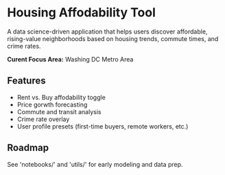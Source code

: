 # Housing Affodability Tool

A data science-driven application that helps users discover affordable, rising-value neighborhoods based on housing trends, commute times, and crime rates.

**Curent Focus Area:** Washing DC Metro Area

## Features
- Rent vs. Buy affodability toggle
- Price gorwth forecasting
- Commute and transit analysis
- Crime rate overlay
- User profile presets (first-time buyers, remote workers, etc.)

## Roadmap
See 'notebooks/' and 'utils/' for early modeling and data prep.
